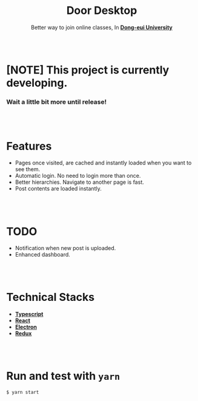 <h1 align="center">Door Desktop</h1>
<p align="center">
Better way to join online classes, In <strong><a href="http://door.deu.ac.kr">Dong-eui University</a></strong>
</p>

<br><br>

# [NOTE] This project is currently developing.

### Wait a little bit more until release!

<br><br>

# Features

* Pages once visited, are cached and instantly loaded when you want to see them.
* Automatic login. No need to login more than once.
* Better hierarchies. Navigate to another page is fast.
* Post contents are loaded instantly.

<br><br>

# TODO

* Notification when new post is uploaded.
* Enhanced dashboard.

<br><br>

# Technical Stacks

* **[Typescript](https://www.typescriptlang.org/)**
* **[React](https://reactjs.org/)**
* **[Electron](https://www.electronjs.org/)**
* **[Redux](https://redux.js.org/)**

<br><br>

# Run and test with `yarn`

```bash
$ yarn start
```

